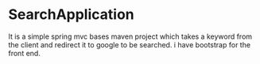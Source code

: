 # SearchApplication

It is a simple spring mvc bases maven project which takes a keyword from the client and redirect it to google to be searched. i have bootstrap for the front end.
